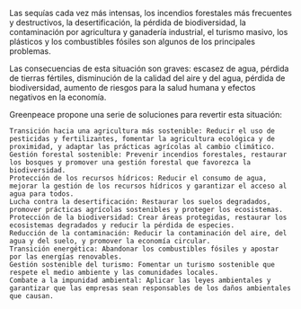 
Las sequías cada vez más intensas, los incendios forestales más frecuentes y destructivos, la desertificación, la pérdida de biodiversidad, la contaminación por agricultura y ganadería industrial, el turismo masivo, los plásticos y los combustibles fósiles son algunos de los principales problemas.

Las consecuencias de esta situación son graves: escasez de agua, pérdida de tierras fértiles, disminución de la calidad del aire y del agua, pérdida de biodiversidad, aumento de riesgos para la salud humana y efectos negativos en la economía.

Greenpeace propone una serie de soluciones para revertir esta situación:

    Transición hacia una agricultura más sostenible: Reducir el uso de pesticidas y fertilizantes, fomentar la agricultura ecológica y de proximidad, y adaptar las prácticas agrícolas al cambio climático.
    Gestión forestal sostenible: Prevenir incendios forestales, restaurar los bosques y promover una gestión forestal que favorezca la biodiversidad.
    Protección de los recursos hídricos: Reducir el consumo de agua, mejorar la gestión de los recursos hídricos y garantizar el acceso al agua para todos.
    Lucha contra la desertificación: Restaurar los suelos degradados, promover prácticas agrícolas sostenibles y proteger los ecosistemas.
    Protección de la biodiversidad: Crear áreas protegidas, restaurar los ecosistemas degradados y reducir la pérdida de especies.
    Reducción de la contaminación: Reducir la contaminación del aire, del agua y del suelo, y promover la economía circular.
    Transición energética: Abandonar los combustibles fósiles y apostar por las energías renovables.
    Gestión sostenible del turismo: Fomentar un turismo sostenible que respete el medio ambiente y las comunidades locales.
    Combate a la impunidad ambiental: Aplicar las leyes ambientales y garantizar que las empresas sean responsables de los daños ambientales que causan.
